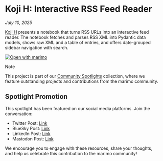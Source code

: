 # Koji H: Interactive RSS Feed Reader

_July 10, 2025_

[Koji H](https://kj-9.github.io/marimo-rss-reader/) presents a notebook that turns RSS URLs into an interactive feed reader. The notebook fetches and parses RSS XML into Pydantic data models, shows raw XML and a table of entries, and offers date-grouped sidebar navigation with search.

[![Open with marimo](https://marimo.io/shield.svg)](https://kj-9.github.io/marimo-rss-reader/)

> [!NOTE]
> This project is part of our [Community Spotlights](https://marimo.io/c/@spotlights/community-spotlights) collection, where we feature outstanding projects and contributions from the marimo community.

## Spotlight Promotion

This spotlight has been featured on our social media platforms. Join the conversation:

- Twitter Post: [Link](https://x.com/marimo_io/status/1943354602260435245)
- BlueSky Post: [Link](https://bsky.app/profile/marimo.io/post/3ltmskrydsa2o)
- LinkedIn Post: [Link](https://www.linkedin.com/posts/marimo-io_spotlight-on-koji-h-turn-rss-urls-into-activity-7349120365094129665-vPZd?utm_source=share&utm_medium=member_desktop&rcm=ACoAADSJzvgBkjBd85IWDyUWA6ttzq8B-NDq-Hs)
- Mastodon Post: [Link](https://mastodon.social/@marimo_io/114830018323455308)

We encourage you to engage with these resources, share your thoughts, and help us celebrate this contribution to the marimo community!
